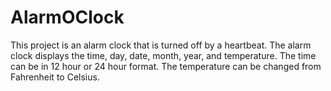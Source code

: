 # AlarmOClock
This project is an alarm clock that is turned off by a heartbeat. The alarm clock displays the time, day, date, month, year, and temperature. The time can be in 12 hour or 24 hour format. The temperature can be changed from Fahrenheit to Celsius.

